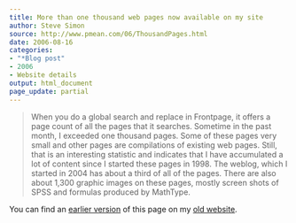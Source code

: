 ```yaml
---
title: More than one thousand web pages now available on my site
author: Steve Simon
source: http://www.pmean.com/06/ThousandPages.html
date: 2006-08-16
categories:
- "*Blog post"
- 2006
- Website details
output: html_document
page_update: partial
---
```


> When you do a global search and replace in Frontpage, it offers a page
> count of all the pages that it searches. Sometime in the past month, I
> exceeded one thousand pages. Some of these pages very small and other
> pages are compilations of existing web pages. Still, that is an
> interesting statistic and indicates that I have accumulated a lot of
> content since I started these pages in 1998. The weblog, which I
> started in 2004 has about a third of all of the pages. There are also
> about 1,300 graphic images on these pages, mostly screen shots of SPSS
> and formulas produced by MathType.

You can find an [earlier version][sim1] of this page on my [old website][sim2].

[sim1]: http://www.pmean.com/06/ThousandPages.html
[sim2]: http://www.pmean.com
